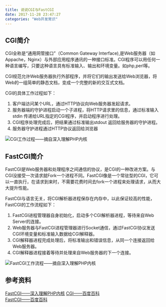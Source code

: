 ```yaml
---
title: 说说CGI与FastCGI
date: 2017-11-28 23:47:27
categories: "Web开发常识" 
---
```

## CGI简介
CGI全称是“通用网管接口”（Common Gateway Interface),是Web服务器（如Appache，Nginx）与外部应用程序通讯的一种接口标准。CGI程序可以用任何一种语言编写，只要这种语言具有标准输入、输出和环境变量。如php,perl等。  

<!-- more -->

CGI规范允许Web服务器执行外部程序，并将它们的输出发送给Web浏览器，将Web的一组简单的静态文档，变成一个完整的新的交互式文档。  

CGI的具体工作过程如下：

1. 客户端访问某个URL，通过HTTP协议向Web服务器发起请求。
2. 服务器端的守护进程启动一个子进程，将HTTP请求里的信息，通过标准输入stdin 传递给URL指定的CGI程序，并启动程序进行处理。
3. CGI程序处理完成后，把结果通过标准输出stdout 返回给服务器的守护进程。
4. 服务器守护进程通过HTTP协议返回给浏览器

![CGI工作过程——摘自深入理解PHP内核](https://wx4.sinaimg.cn/mw690/857afa84ly1fm056ayx48j21fq0sin49.jpg)

## FastCGI简介

FastCGI是Web服务器和处理程序之间通信的协议，是CGI的一种改进方案。与CGI没接受一次请求就Fork一个进程不同。FastCGI像是一个常驻型的CGI，它可以一直执行，在请求到来时，不需要花费时间去fork一个进程来处理请求，从而大大提升性能。  

FastCGI与语言无关，将CGI解析器进程保存在内存中，以此保证较高的性能，FastCGI的工作流程如下：

1. FastCGI进程管理器自身初始化，启动多个CGI解析器进程，等待来自Web Server的连接。
2. Web服务器与FastCGI进程管理器进行Socket通信，通过FastCGI协议发送CGI环境变量和标准输入数据给CGI解释器。
3. CGI解释器进程完成处理后，将标准输出和错误信息，从同一个连接返回给Web服务器。
4. CGI解释器进程接着等待并处理来自Web服务器的下一个连接。

![FastCGI工作流程——摘自深入理解PHP内核](https://wx2.sinaimg.cn/mw690/857afa84ly1fm05nhkw0mj21cu0yuk3p.jpg)

## 参考资料
[FastCGI——深入理解PHP内核](http://www.php-internals.com/book/?p=chapt02/02-02-03-fastcgi "FastCGI")
[CGI——百度百科](https://baike.baidu.com/item/CGI/607810?fr=aladdin)  
[FastCGI——百度百科](https://baike.baidu.com/item/fastcgi)